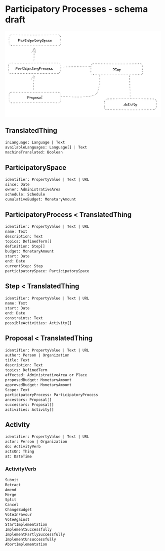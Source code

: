 # Participatory Processes - schema draft

![High-level view](schema.png)

## TranslatedThing
```
inLanguage: Language | Text
availableLanguages: Language[] | Text
machineTranslated: Boolean
```

## ParticipatorySpace

```
identifier: PropertyValue | Text | URL
since: Date
owner: AdministrativeArea
schedule: Schedule
cumulativeBudget: MonetaryAmount
```

## ParticipatoryProcess < TranslatedThing

```
identifier: PropertyValue | Text | URL
name: Text
description: Text
topics: DefinedTerm[]
definition: Step[]
budget: MonetaryAmount
start: Date
end: Date
currentStep: Step
participatorySpace: ParticipatorySpace
```

## Step < TranslatedThing

```
identifier: PropertyValue | Text | URL
name: Text
start: Date
end: Date
constraints: Text
possibleActivities: Activity[]
```

## Proposal < TranslatedThing

```
identifier: PropertyValue | Text | URL
author: Person | Organization
title: Text
description: Text
topics: DefinedTerm
affected: AdministrativeArea or Place
proposedBudget: MonetaryAmount
approvedBudget: MonetaryAmount
Scope: Text
participatoryProcess: ParticipatoryProcess
ancestors: Proposal[]
successors: Proposal[]
activities: Activity[]
```

## Activity
```
identifier: PropertyValue | Text | URL
actor: Person | Organization
do: ActivityVerb
actsOn: Thing
at: DateTime
```

### ActivityVerb

```
Submit
Retract
Amend
Merge
Split
Cancel
ChangeBudget
VoteInFavour
VoteAgainst
StartImplementation
ImplementSuccessfully
ImplementPartlySuccessfully
ImplementUnsuccessfully
AbortImplementation
```
